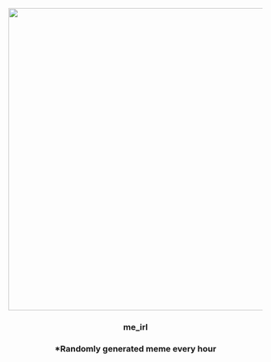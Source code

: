 <p align="center">
        <img src="https://i.redd.it/4yedgvki3gd91.jpg" width="600" height="600">
        </p>
        <h3 align="center">me_irl</h3>
        <h3 align="center">*Randomly generated meme every hour</h3>
    
